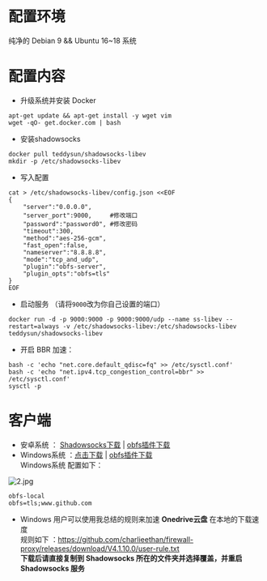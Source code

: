 # 配置环境
纯净的 Debian 9 && Ubuntu 16~18 系统
# 配置内容
- 升级系统并安装 Docker
```
apt-get update && apt-get install -y wget vim
wget -qO- get.docker.com | bash
```
- 安装shadowsocks
```
docker pull teddysun/shadowsocks-libev
mkdir -p /etc/shadowsocks-libev
```
- 写入配置
```
cat > /etc/shadowsocks-libev/config.json <<EOF
{
    "server":"0.0.0.0",
    "server_port":9000,     #修改端口
    "password":"password0", #修改密码
    "timeout":300,
    "method":"aes-256-gcm",
    "fast_open":false,
    "nameserver":"8.8.8.8",
    "mode":"tcp_and_udp",
    "plugin":"obfs-server",
    "plugin_opts":"obfs=tls"
}
EOF
```
- 启动服务 （请将`9000`改为你自己设置的端口）
```
docker run -d -p 9000:9000 -p 9000:9000/udp --name ss-libev --restart=always -v /etc/shadowsocks-libev:/etc/shadowsocks-libev teddysun/shadowsocks-libev
```
- 开启 BBR 加速：
```
bash -c 'echo "net.core.default_qdisc=fq" >> /etc/sysctl.conf'
bash -c 'echo "net.ipv4.tcp_congestion_control=bbr" >> /etc/sysctl.conf'
sysctl -p
```
# 客户端
- 安卓系统 ： [Shadowsocks下载](https://github.com/shadowsocks/shadowsocks-android/releases) | [obfs插件下载](https://github.com/shadowsocks/simple-obfs-android/releases)    
- Windows系统 ：[点击下载](https://github.com/shadowsocks/shadowsocks-windows/releases) | [obfs插件下载](https://github.com/shadowsocks/simple-obfs/releases)    
Windows系统 配置如下：  

![2.jpg](https://github.com/charlieethan/firewall-proxy/blob/master/photos/2.jpg)
```
obfs-local
obfs=tls;www.github.com
```
- Windows 用户可以使用我总结的规则来加速 **Onedrive云盘** 在本地的下载速度   
规则如下 ：https://github.com/charlieethan/firewall-proxy/releases/download/V4.1.10.0/user-rule.txt  
**下载后请直接复制到 Shadowsocks 所在的文件夹并选择覆盖，并重启 Shadowsocks 服务**
